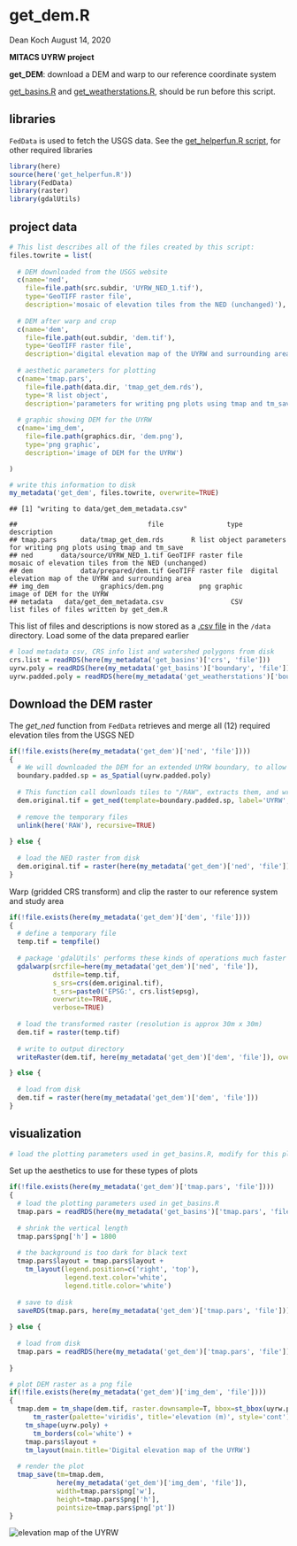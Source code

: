 get\_dem.R
================
Dean Koch
August 14, 2020

**MITACS UYRW project**

**get\_DEM**: download a DEM and warp to our reference coordinate system

[get\_basins.R](https://github.com/deankoch/UYRW_data/blob/master/markdown/get_basins.md)
and
[get\_weatherstations.R](https://github.com/deankoch/UYRW_data/blob/master/markdown/get_weatherstations.md),
should be run before this script.

## libraries

`FedData` is used to fetch the USGS data. See the [get\_helperfun.R
script](https://github.com/deankoch/UYRW_data/blob/master/markdown/get_helperfun.md),
for other required libraries

``` r
library(here)
source(here('get_helperfun.R'))
library(FedData)
library(raster)
library(gdalUtils)
```

## project data

``` r
# This list describes all of the files created by this script:
files.towrite = list(
  
  # DEM downloaded from the USGS website
  c(name='ned',
    file=file.path(src.subdir, 'UYRW_NED_1.tif'), 
    type='GeoTIFF raster file',
    description='mosaic of elevation tiles from the NED (unchanged)'), 
  
  # DEM after warp and crop
  c(name='dem',
    file=file.path(out.subdir, 'dem.tif'), 
    type='GeoTIFF raster file',
    description='digital elevation map of the UYRW and surrounding area'), 
  
  # aesthetic parameters for plotting
  c(name='tmap.pars',
    file=file.path(data.dir, 'tmap_get_dem.rds'), 
    type='R list object', 
    description='parameters for writing png plots using tmap and tm_save'),
  
  # graphic showing DEM for the UYRW
  c(name='img_dem',
    file=file.path(graphics.dir, 'dem.png'),
    type='png graphic',
    description='image of DEM for the UYRW')

)

# write this information to disk
my_metadata('get_dem', files.towrite, overwrite=TRUE)
```

    ## [1] "writing to data/get_dem_metadata.csv"

    ##                                 file                type                                             description
    ## tmap.pars      data/tmap_get_dem.rds       R list object parameters for writing png plots using tmap and tm_save
    ## ned       data/source/UYRW_NED_1.tif GeoTIFF raster file      mosaic of elevation tiles from the NED (unchanged)
    ## dem            data/prepared/dem.tif GeoTIFF raster file  digital elevation map of the UYRW and surrounding area
    ## img_dem             graphics/dem.png         png graphic                               image of DEM for the UYRW
    ## metadata   data/get_dem_metadata.csv                 CSV                list files of files written by get_dem.R

This list of files and descriptions is now stored as a [.csv
file](https://github.com/deankoch/UYRW_data/blob/master/data/get_dem_metadata.csv)
in the `/data` directory. Load some of the data prepared earlier

``` r
# load metadata csv, CRS info list and watershed polygons from disk
crs.list = readRDS(here(my_metadata('get_basins')['crs', 'file']))
uyrw.poly = readRDS(here(my_metadata('get_basins')['boundary', 'file']))
uyrw.padded.poly = readRDS(here(my_metadata('get_weatherstations')['boundary_padded', 'file']))
```

## Download the DEM raster

The *get\_ned* function from `FedData` retrieves and merge all (12)
required elevation tiles from the USGS NED

``` r
if(!file.exists(here(my_metadata('get_dem')['ned', 'file'])))
{
  # We will downloaded the DEM for an extended UYRW boundary, to allow modeling of nearby weather records 
  boundary.padded.sp = as_Spatial(uyrw.padded.poly)
  
  # This function call downloads tiles to "/RAW", extracts them, and writes the mosaic to "UYRW_NED_1" in "/data/source"
  dem.original.tif = get_ned(template=boundary.padded.sp, label='UYRW', extraction.dir=here(src.subdir))
  
  # remove the temporary files
  unlink(here('RAW'), recursive=TRUE)
  
} else {
  
  # load the NED raster from disk
  dem.original.tif = raster(here(my_metadata('get_dem')['ned', 'file']))
}
```

Warp (gridded CRS transform) and clip the raster to our reference system
and study area

``` r
if(!file.exists(here(my_metadata('get_dem')['dem', 'file'])))
{
  # define a temporary file
  temp.tif = tempfile()
  
  # package 'gdalUtils' performs these kinds of operations much faster than `raster`
  gdalwarp(srcfile=here(my_metadata('get_dem')['ned', 'file']), 
           dstfile=temp.tif,
           s_srs=crs(dem.original.tif), 
           t_srs=paste0('EPSG:', crs.list$epsg),
           overwrite=TRUE,
           verbose=TRUE)
  
  # load the transformed raster (resolution is approx 30m x 30m)
  dem.tif = raster(temp.tif)
  
  # write to output directory
  writeRaster(dem.tif, here(my_metadata('get_dem')['dem', 'file']), overwrite=TRUE)

} else {
  
  # load from disk 
  dem.tif = raster(here(my_metadata('get_dem')['dem', 'file']))
}
```

## visualization

``` r
# load the plotting parameters used in get_basins.R, modify for this plot
```

Set up the aesthetics to use for these types of plots

``` r
if(!file.exists(here(my_metadata('get_dem')['tmap.pars', 'file'])))
{
  # load the plotting parameters used in get_basins.R
  tmap.pars = readRDS(here(my_metadata('get_basins')['tmap.pars', 'file']))
  
  # shrink the vertical length
  tmap.pars$png['h'] = 1800
  
  # the background is too dark for black text
  tmap.pars$layout = tmap.pars$layout + 
    tm_layout(legend.position=c('right', 'top'),
              legend.text.color='white',
              legend.title.color='white')
  
  # save to disk
  saveRDS(tmap.pars, here(my_metadata('get_dem')['tmap.pars', 'file']))
  
} else {
  
  # load from disk
  tmap.pars = readRDS(here(my_metadata('get_dem')['tmap.pars', 'file']))
  
} 

# plot DEM raster as a png file
if(!file.exists(here(my_metadata('get_dem')['img_dem', 'file'])))
{
  tmap.dem = tm_shape(dem.tif, raster.downsample=T, bbox=st_bbox(uyrw.poly)) +
      tm_raster(palette='viridis', title='elevation (m)', style='cont') +
    tm_shape(uyrw.poly) +
      tm_borders(col='white') +
    tmap.pars$layout +
    tm_layout(main.title='Digital elevation map of the UYRW')
              
  # render the plot
  tmap_save(tm=tmap.dem, 
            here(my_metadata('get_dem')['img_dem', 'file']), 
            width=tmap.pars$png['w'], 
            height=tmap.pars$png['h'], 
            pointsize=tmap.pars$png['pt'])
}
```

![elevation map of the
UYRW](https://raw.githubusercontent.com/deankoch/UYRW_data/master/graphics/dem.png)
